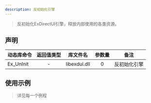 ```yaml
---
description: 反初始化引擎
---
```


> 反初始化ExDirectUI引擎，释放内部使用的各类资源。

## 声明

|动态库命令   |   返回值类型   |   库文件名   |   参数量   | 备注 |
|----|:--:|:--:|:--:|:--:|
|Ex_UnInit   |   -   |   libexdui.dll   |   0   |   反初始化引擎|


## 使用示例

> 详见每一个例程
